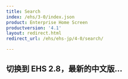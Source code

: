 ```yaml
---
title: Search
index: /ehs/3-0/index.json
product: Enterprise Home Screen
productversion: '4.1'
layout: redirect.html
redirect_url: /ehs/ehs-jp/4-0/search/

---
```


## 切换到 EHS 2.8，最新的中文版...













